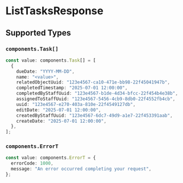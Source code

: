 # ListTasksResponse


## Supported Types

### `components.Task[]`

```typescript
const value: components.Task[] = [
  {
    dueDate: "YYYY-MM-DD",
    name: "<value>",
    relatedObjectUuid: "123e4567-ca10-471e-bb98-22f45041947b",
    completedTimestamp: "2025-07-01 12:00:00",
    completedByStaffUuid: "123e4567-b1de-4d34-bfcc-22f454b4e38b",
    assignedToStaffUuid: "123e4567-5456-4cb9-8db0-22f4552fb4cb",
    uuid: "123e4567-e270-403a-810e-22f4549127db",
    editDate: "2025-07-01 12:00:00",
    createdByStaffUuid: "123e4567-6dc7-49d9-a1e7-22f453391aab",
    createDate: "2025-07-01 12:00:00",
  },
];
```

### `components.ErrorT`

```typescript
const value: components.ErrorT = {
  errorCode: 1000,
  message: "An error occurred completing your request",
};
```

